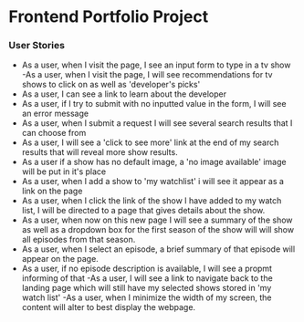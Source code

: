 
# Frontend Portfolio Project

### User Stories

- As a user, when I visit the page, I see an input form to type in a tv show
-As a user, when I visit the page, I will see recommendations for tv shows to click on as well as 'developer's picks'
- As a user, I can see a link to learn about the developer
- As a user, if I try to submit with no inputted value in the form, I will see an error message
- As a user, when I submit a request I will see several search results that I can choose from 
- As a user, I will see a 'click to see more' link at the end of my search results that will reveal more show results.
- As a user if a show has no default image, a 'no image available' image will be put in it's place
- As a user, when I add a show to 'my watchlist' i will see it appear as a link on the page
- As a user, when I click the link of the show I have added to my watch list, I will be directed to a page that gives details about the show.
- As a user, when now on this new page I will see a summary of the show as well as a dropdown box for the first season of the show will will show all episodes from that season.
- As a user, when I select an episode, a brief summary of that episode will appear on the page. 
- As a user, if no episode description is available, I will see a propmt informing of that
-As a user, I will see a link to navigate back to the landing page which will still have my selected shows stored in 'my watch list' 
-As a user, when I minimize the width of my screen, the content will alter to best display the webpage.


